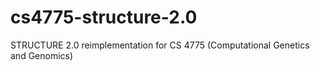 # cs4775-structure-2.0
STRUCTURE 2.0 reimplementation for CS 4775 (Computational Genetics and Genomics)
